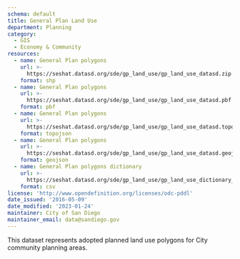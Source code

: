 ```yaml
---
schema: default
title: General Plan Land Use
department: Planning
category:
  - GIS
  - Economy & Community
resources:
  - name: General Plan polygons
    url: >-
      https://seshat.datasd.org/sde/gp_land_use/gp_land_use_datasd.zip
    format: shp
  - name: General Plan polygons
    url: >-
      https://seshat.datasd.org/sde/gp_land_use/gp_land_use_datasd.pbf
    format: pbf
  - name: General Plan polygons
    url: >-
      https://seshat.datasd.org/sde/gp_land_use/gp_land_use_datasd.topo.json
    format: topojson
  - name: General Plan polygons
    url: >-
      https://seshat.datasd.org/sde/gp_land_use/gp_land_use_datasd.geojson
    format: geojson
  - name: General Plan polygons dictionary
    url: >-
      https://seshat.datasd.org/sde/gp_land_use/gp_land_use_dictionary_datasd.csv
    format: csv
license: 'http://www.opendefinition.org/licenses/odc-pddl'
date_issued: '2016-05-09'
date_modified: '2023-01-24'
maintainer: City of San Diego
maintainer_email: data@sandiego.gov
---
```

This dataset represents adopted planned land use polygons for City community planning areas.
